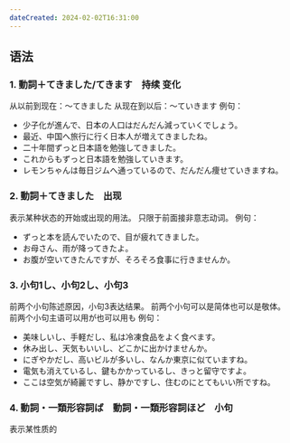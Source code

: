 ```yaml
---
dateCreated: 2024-02-02T16:31:00
---
```

## 语法
### 1. 動詞＋てきました/てきます　持续 变化
从以前到现在：〜てきました
从现在到以后：〜ていきます
例句：
- 少子化が進んで、日本の人口はだんだん減っていくでしょう。
- 最近、中国へ旅行に行く日本人が増えてきましたね。
- 二十年間ずっと日本語を勉強してきました。
- これからもずっと日本語を勉強していきます。
- レモンちゃんは毎日ジムへ通っているので、だんだん痩せていきますね。
### 2. 動詞＋てきました　出现
表示某种状态的开始或出现的用法。
只限于前面接非意志动词。
例句：
- ずっと本を読んでいたので、目が疲れてきました。
- お母さん、雨が降ってきたよ。
- お腹が空いてきたんですが、そろそろ食事に行きませんか。
### 3. 小句1し、小句2し、小句3
前两个小句陈述原因，小句3表达结果。
前两个小句可以是简体也可以是敬体。
前两个小句主语可以用が也可以用も
例句：
- 美味しいし、手軽だし、私は冷凍食品をよく食べます。
- 休み出し、天気もいいし、どこかに出かけませんか。
- にぎやかだし、高いビルが多いし、なんか東京に似ていますね。
- 電気も消えているし、鍵もかかっているし、きっと留守ですよ。
- ここは空気が綺麗ですし、静かですし、住むのにとてもいい所ですね。
### 4. 動詞・一類形容詞ば　動詞・一類形容詞ほど　小句
表示某性质的